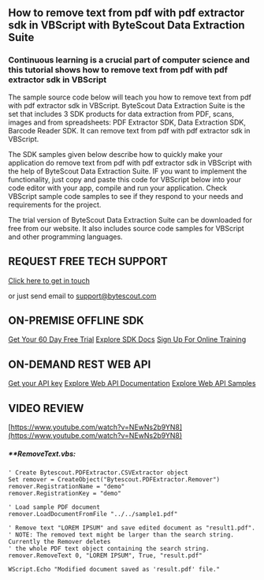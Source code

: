 ## How to remove text from pdf with pdf extractor sdk in VBScript with ByteScout Data Extraction Suite

### Continuous learning is a crucial part of computer science and this tutorial shows how to remove text from pdf with pdf extractor sdk in VBScript

The sample source code below will teach you how to remove text from pdf with pdf extractor sdk in VBScript. ByteScout Data Extraction Suite is the set that includes 3 SDK products for data extraction from PDF, scans, images and from spreadsheets: PDF Extractor SDK, Data Extraction SDK, Barcode Reader SDK. It can remove text from pdf with pdf extractor sdk in VBScript.

The SDK samples given below describe how to quickly make your application do remove text from pdf with pdf extractor sdk in VBScript with the help of ByteScout Data Extraction Suite. IF you want to implement the functionality, just copy and paste this code for VBScript below into your code editor with your app, compile and run your application. Check VBScript sample code samples to see if they respond to your needs and requirements for the project.

The trial version of ByteScout Data Extraction Suite can be downloaded for free from our website. It also includes source code samples for VBScript and other programming languages.

## REQUEST FREE TECH SUPPORT

[Click here to get in touch](https://bytescout.zendesk.com/hc/en-us/requests/new?subject=ByteScout%20Data%20Extraction%20Suite%20Question)

or just send email to [support@bytescout.com](mailto:support@bytescout.com?subject=ByteScout%20Data%20Extraction%20Suite%20Question) 

## ON-PREMISE OFFLINE SDK 

[Get Your 60 Day Free Trial](https://bytescout.com/download/web-installer?utm_source=github-readme)
[Explore SDK Docs](https://bytescout.com/documentation/index.html?utm_source=github-readme)
[Sign Up For Online Training](https://academy.bytescout.com/)


## ON-DEMAND REST WEB API

[Get your API key](https://pdf.co/documentation/api?utm_source=github-readme)
[Explore Web API Documentation](https://pdf.co/documentation/api?utm_source=github-readme)
[Explore Web API Samples](https://github.com/bytescout/ByteScout-SDK-SourceCode/tree/master/PDF.co%20Web%20API)

## VIDEO REVIEW

[https://www.youtube.com/watch?v=NEwNs2b9YN8](https://www.youtube.com/watch?v=NEwNs2b9YN8)




<!-- code block begin -->

##### ****RemoveText.vbs:**
    
```
' Create Bytescout.PDFExtractor.CSVExtractor object
Set remover = CreateObject("Bytescout.PDFExtractor.Remover")
remover.RegistrationName = "demo"
remover.RegistrationKey = "demo"

' Load sample PDF document
remover.LoadDocumentFromFile "../../sample1.pdf"

' Remove text "LOREM IPSUM" and save edited document as "result1.pdf".
' NOTE: The removed text might be larger than the search string. Currently the Remover deletes 
' the whole PDF text object containing the search string.
remover.RemoveText 0, "LOREM IPSUM", True, "result.pdf"
        
WScript.Echo "Modified document saved as 'result.pdf' file."
```

<!-- code block end -->